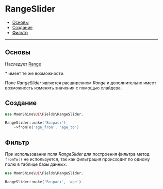 # RangeSlider

- [Основы](#basics)
- [Создание](#make)
- [Фильтр](#filter)

---

<a name="basics"></a>
## Основы

Наследует [Range](/docs/{{version}}/fields/range)

\* имеет те же возможности.

Поле *RangeSlider* является расширением *Range* и дополнительно имеет возможность изменять значения с помощью слайдера.

<a name="make"></a>
## Создание

```php
use MoonShine\UI\Fields\RangeSlider;

RangeSlider::make('Возраст')
    ->fromTo('age_from', 'age_to')
```

<a name="filter"></a>
## Фильтр

При использовании поля *RangeSlider* для построения фильтра метод `fromTo()` не используется, так как фильтрация происходит по одному полю в таблице базы данных.

```php
use MoonShine\UI\Fields\RangeSlider;

RangeSlider::make('Возраст', 'age')
```
